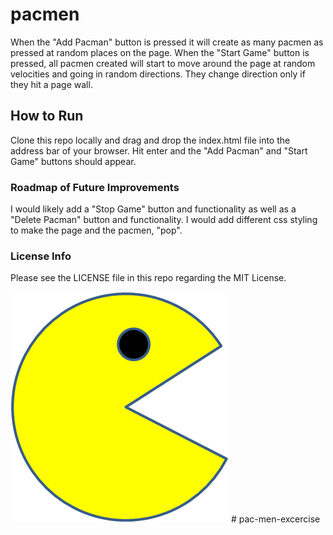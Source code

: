 # pacmen
When the "Add Pacman" button is pressed it will create as many pacmen as pressed at random places on the page. When the "Start Game" button is pressed, all pacmen created will start to move around the page at random velocities and going in random directions. They change direction only if they hit a page wall. 

## How to Run
Clone this repo locally and drag and drop the index.html file into the address bar of your browser. 
Hit enter and the "Add Pacman" and "Start Game" buttons should appear.  

### Roadmap of Future Improvements
I would likely add a "Stop Game" button and functionality as well as a "Delete Pacman" button and functionality.
I would add different css styling to make the page and the pacmen, "pop".

### License Info
Please see the LICENSE file in this repo regarding the MIT License.

<img src="PacMan1.png">
# pac-men-excercise
